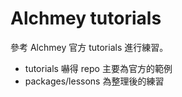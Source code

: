 # Alchmey tutorials

參考 Alchmey 官方 tutorials 進行練習。

* tutorials 嚇得 repo 主要為官方的範例
* packages/lessons 為整理後的練習